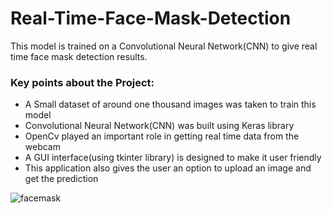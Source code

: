 # Real-Time-Face-Mask-Detection
This model is trained on a Convolutional Neural Network(CNN) to give real time face mask detection results. 

### Key points about the Project:
- A Small dataset of around one thousand images was taken to train this model
- Convolutional Neural Network(CNN) was built using Keras library
- OpenCv played an important role in getting real time data from the webcam
- A GUI interface(using tkinter library) is designed to make it user friendly
- This application also gives the user an option to upload an image and get the prediction

<!--- ![github](https://user-images.githubusercontent.com/45857315/86604939-a79f8a00-bfc3-11ea-855a-2abc420bd3d8.gif) --->
<!--- ![FaceMask](https://user-images.githubusercontent.com/45857315/95216478-b9d1d400-080f-11eb-9fd1-9caf984be23c.gif) -->


![facemask](https://user-images.githubusercontent.com/45857315/95237009-4a66df00-0825-11eb-9716-cb38a8b879ef.gif)
